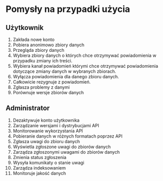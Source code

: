 # Pomysły na przypadki użycia

## Użytkownik
1.  Zakłada nowe konto
2.  Pobiera anonimowo zbiory danych
3.  Przegląda zbiory danych
4.  Wybiera zbiory danych o których chce otrzymywać powiadomienia w przypadku zmiany ich treści.
5.  Wybiera kanał powiadomień którymi chce otrzymywać powiadomienia dotyczące zmiany danych w wybranych zbiorach.
6.  Wyłącza powiadomienia dla danego zbioru danych.
7.  Całkowicie rezygnuje z powiadomień.
8.  Zgłasza problemy z danymi
9.  Porównuje wersje zbiorów danych

## Administrator
1. Dezaktywuje konto użytkownika
2. Zarządzanie wersjami i dystrybucjami API
3. Monitorowanie wykorzystania API
4. Pobieranie danych w różnych formatach poprzez API
5. Zgłasza uwagi do zbioru danych
6. Wyświetla zgłoszone uwagi do zbiorów danych
7. Zarządza zgłoszonymi uwagami do zbiorów danych
8. Zmienia status zgłoszenia
9. Wysyła komunikaty o stanie uwagi
10. Zarządza indeksowaniem
11. Monitoruje jakość danych

